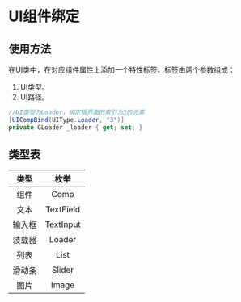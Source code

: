 # UI组件绑定

## 使用方法

在UI类中，在对应组件属性上添加一个特性标签。标签由两个参数组成：

1. UI类型。
2. UI路径。

```C# 
//UI类型为Loader，绑定根界面的索引为3的元素
[UICompBind(UIType.Loader, "3")]
private GLoader _loader { get; set; }
```

## 类型表

|类型|枚举|
|:-:|:-:|
|组件|Comp|
|文本|TextField|
|输入框|TextInput|
|装载器|Loader|
|列表|List|
|滑动条|Slider|
|图片|Image|